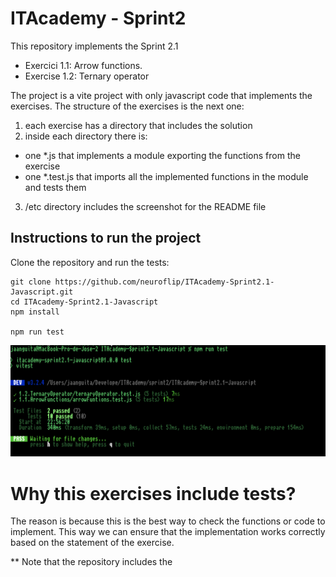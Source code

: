 # ITAcademy - Sprint2

This repository implements the Sprint 2.1 
- Exercici 1.1: Arrow functions.
- Exercise 1.2: Ternary operator

The project is a vite project with only javascript code that implements the exercises. The structure of the exercises is the next one:

 1. each exercise has a directory that includes the solution 
 2. inside each directory there is:
  - one *.js that implements a module exporting the functions from the exercise
  - one *.test.js that imports all the implemented functions in the module and tests them
 3. /etc directory includes the screenshot for the README file


## Instructions to run the project

Clone the repository and run the tests:

```
git clone https://github.com/neuroflip/ITAcademy-Sprint2.1-Javascript.git
cd ITAcademy-Sprint2.1-Javascript
npm install

npm run test
```

![alt basic screenshot from the project](https://github.com/neuroflip/ITAcademy-Sprint2.1-Javascript/blob/main/etc/tests.png)

# Why this exercises include tests?

The reason is because this is the best way to check the functions or code to implement. This way we can ensure that the implementation works correctly based on the statement of the exercise.

** Note that the repository includes the 